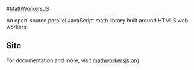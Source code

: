 #[MathWorkersJS](http://www.mathworkersjs.org)

An open-source parallel JavaScript math library built around HTML5 web workers.

## Site

For documentation and more, visit [mathworkersjs.org](http://www.mathworkersjs.org).
